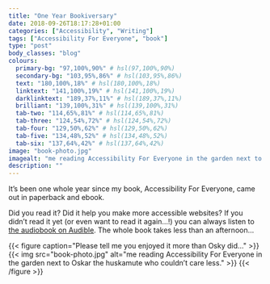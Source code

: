 ```yaml
---
title: "One Year Bookiversary"
date: 2018-09-26T18:17:28+01:00
categories: ["Accessibility", "Writing"]
tags: ["Accessibility For Everyone", "book"]
type: "post"
body_classes: "blog"
colours:
  primary-bg: "97,100%,90%" # hsl(97,100%,90%)
  secondary-bg: "103,95%,86%" # hsl(103,95%,86%)
  text: "180,100%,18%" # hsl(180,100%,18%)
  linktext: "141,100%,19%" # hsl(141,100%,19%)
  darklinktext: "189,37%,11%" # hsl(189,37%,11%)
  brilliant: "139,100%,31%" # hsl(139,100%,31%)
  tab-two: "114,65%,81%" # hsl(114,65%,81%)
  tab-three: "124,54%,72%" # hsl(124,54%,72%)
  tab-four: "129,50%,62%" # hsl(129,50%,62%)
  tab-five: "134,48%,52%" # hsl(134,48%,52%)
  tab-six: "137,64%,42%" # hsl(137,64%,42%)
image: "book-photo.jpg"
imagealt: "me reading Accessibility For Everyone in the garden next to Oskar the huskamute who couldn’t care less."
description: ""
---
```


It’s been one whole year since my book, Accessibility For Everyone, came out in paperback and ebook.<!--more-->

Did you read it? Did it help you make more accessible websites? If you didn’t read it yet (or even want to read it again…!) you can always listen to [the audiobook on Audible](https://www.audible.com/pd/B07G24HLXS). The whole book takes less than an afternoon…

{{< figure caption="Please tell me you enjoyed it more than Osky did…" >}}
  {{< img src="book-photo.jpg" alt="me reading Accessibility For Everyone in the garden next to Oskar the huskamute who couldn’t care less." >}}
{{< /figure >}}